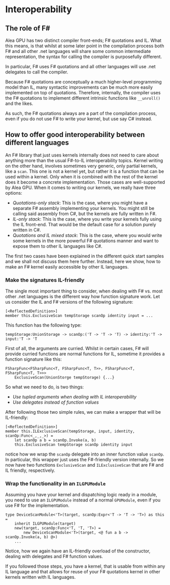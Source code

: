 # Interoperability

## The role of F#

Alea GPU has two distinct compiler front-ends; F# quotations and IL. What this means, is that whilst at some later point in the compilation process both F# and all other .net languages will share some common intermediate representation, the syntax for calling the compiler is purposefully different.

In particular, F# uses F# quotations and all other languages will use .net delegates to call the compiler.

Because F# quotations are conceptually a much higher-level programming model than IL, many syntactic improvements can be much more easily implemented on top of quotations. Therefore, internally, the compiler uses the F# quotations to implement different intrinsic functions like ``__unroll()`` and the likes.

As such, the F# quotations always are a part of the compilation process, even if you do not use F# to write your kernel, but use say C# instead.

## How to offer good interoperability between different languages

An F# library that just uses kernels internally does not need to care about anything more than the usual F#-to-IL interoperability topics. Kernel writing on the other hand, involves sometimes very generic, only partial kernels, like a `scan`. This one is not a kernel yet, but rather it is a function that can be used within a kernel. Only when it is combined with the rest of the kernel does it become a concrete implementation. Those cases are well-supported by Alea GPU. When it comes to writing our kernels, we really have three options: 

- *Quotations-only stack*: This is the case, where you might have a separate F# assembly implementing your kernels. You might still be calling said assembly from C#, but the kernels are fully written in F#.
- *IL-only stack*: This is the case, where you write your kernels fully using the IL front-end. That would be the default case for a solution purely written in C#.
- *Quotations and IL mixed stack*: This is the case, where you would write some kernels in the more powerful F# quotations manner and want to expose them to other IL languages like C#.

The first two cases have been explained in the different quick start samples and we shall not discuss them here further. Instead, here we show, how to make an F# kernel easily accessible by other IL languages.

### Make the signatures IL-friendly

The single most important thing to consider, when dealing with F# vs. most other .net languages is the different way how function signature work. Let us consider the IL and F# versions of the following signature:

    [<ReflectedDefinition>] 
    member this.ExclusiveScan tempStorage scanOp identity input = ...

This function has the following type: 

    tempStorage:UnionStorage -> scanOp:('T -> 'T -> 'T) -> identity:'T -> input:'T -> 'T

First of all, the arguments are curried. Whilst in certain cases, F# will provide curried functions are normal functions for IL, sometime it provides a function signature like this:

	FSharpFunc<FSharpFunc<T, FSharpFunc<T, T>>, FSharpFunc<T, FSharpFunc<T, T>>>
		ExclusiveScan(UnionStorge tempStorage) {...}

So what we need to do, is two things:

- *Use tupled arguments when dealing with IL interoperability*
- *Use delegates instead of function values*

After following those two simple rules, we can make a wrapper that will be IL-friendly:

    [<ReflectedDefinition>] 
    member this.ILExclusiveScan(tempStorage, input, identity, scanOp:Func<_,_,_>) =
        let scanOp a b = scanOp.Invoke(a, b)
        this.ExclusiveScan tempStorage scanOp identity input

notice how we wrap the `scanOp` delegate into an inner function value `scanOp`. In particular, this wrapper just uses the F#-friendly version internally. So we now have two functions `ExclusiveScan` and `ILExclusiveScan` that are F# and IL friendly, respectively.

### Wrap the functionality in an `ILGPUModule`

Assuming you have your kernel and dispatching logic ready in a module, you need to use an `ILGPUModule` instead of a normal `GPUModule`, even if you use F# for the implementation.

    type DeviceScanModule<'T>(target, scanOp:Expr<'T -> 'T -> 'T>) as this =
        inherit ILGPUModule(target)
        new(target, scanOp:Func<'T, 'T, 'T>) =
            new DeviceScanModule<'T>(target, <@ fun a b -> scanOp.Invoke(a, b) @>)
        ...

Notice, how we again have an IL-friendly overload of the constructor, dealing with delegates and F# function values.

If you followed those steps, you have a kernel, that is usable from within any IL language and that allows for reuse of your F# quotations kernel in other kernels written with IL languages.